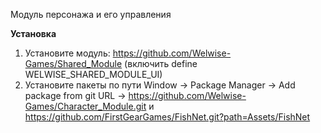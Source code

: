 Модуль персонажа и его управления

<b>Установка</b><br>

1. Установите модуль: https://github.com/Welwise-Games/Shared_Module (включить define WELWISE_SHARED_MODULE_UI)
2. Установите пакеты по пути Window -> Package Manager -> Add package from git URL -> https://github.com/Welwise-Games/Character_Module.git и https://github.com/FirstGearGames/FishNet.git?path=Assets/FishNet
